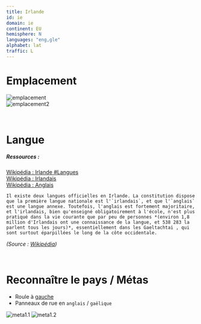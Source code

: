 ```yaml
---
title: Irlande
id: ie
domain: ie
continent: EU
hemisphere: N
languages: "eng,gle"
alphabet: lat
traffic: L
---
```


# Emplacement

![emplacement](https://upload.wikimedia.org/wikipedia/commons/thumb/2/2a/EU-Ireland.svg/300px-EU-Ireland.svg.png)  
![emplacement2](https://upload.wikimedia.org/wikipedia/commons/a/a8/Ei-map-fr.png)

<br/>

# Langue

##### Ressources :

[Wikipédia : Irlande #Langues](https://fr.wikipedia.org/wiki/Irlande_(pays)#Langues)  
[Wikipédia : Irlandais](https://fr.wikipedia.org/wiki/Irlandais)  
[Wikipédia : Anglais](https://fr.wikipedia.org/wiki/Anglais)

```
Il existe deux langues officielles en Irlande. La constitution dispose que la première langue nationale est l'`irlandais`, et que l'`anglais` est une langue annexe. Toutefois, l'anglais est fortement majoritaire, et l'irlandais, bien qu'enseigné obligatoirement à l'école, n'est plus pratiqué dans la vie courante que par peu de personnes *(environ 1,8 million d'Irlandais ont une connaissance de la langue, et 538 283 la parlent tous les jours)*, essentiellement dans les Gaeltachtai , qui sont surtout éparpillées le long de la côte occidentale.
```
*(Source : [Wikipédia](https://fr.wikipedia.org/wiki/Irlande_(pays)#Langues))*


<br/>

# Reconnaître le pays / Métas

- Roule à [gauche](https://fr.wikipedia.org/wiki/Sens_de_circulation_(route)#%C3%80_gauche)
- Panneaux de rue en `anglais` / `gaëlique`

![meta1.1](/images/ie_geoguessr.png)
![meta1.2](/images/ie_geoguessr2.png)
